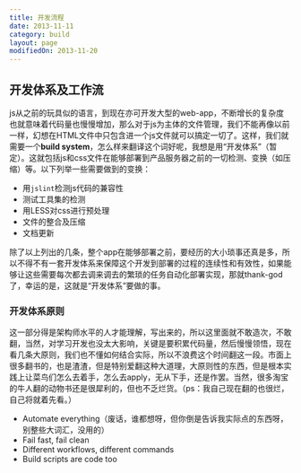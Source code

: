```yaml
---
title: 开发流程
date: 2013-11-11
category: build
layout: page
modifiedOn: 2013-11-20
---
```


## 开发体系及工作流
js从之前的玩具似的语言，到现在亦可开发大型的web-app，不断增长的复杂度也就意味着代码量也慢慢增加，那么对于js为主体的文件管理，我们不能再像以前一样，幻想在HTML文件中只包含进一个js文件就可以搞定一切了。这样，我们就需要一个**build system**，怎么样来翻译这个词好呢，我想是用“开发体系”（暂定）。这就包括js和css文件在能够部署到产品服务器之前的一切检测、变换（如压缩）等。以下列举一些需要做到的变换：

- 用`jslint`检测js代码的兼容性
- 测试工具集的检测
- 用LESS对css进行预处理
- 文件的整合及压缩
- 文档更新

除了以上列出的几条，整个app在能够部署之前，要经历的大小琐事还真是多，所以不得不有一套开发体系来保障这个开发到部署的过程的连续性和有效性，如果能够让这些需要每次都去调来调去的繁琐的任务自动化部署实现，那就thank-god了，幸运的是，这就是“开发体系”要做的事。

### **开发体系原则**
这一部分得是架构师水平的人才能理解，写出来的，所以这里面就不敢造次，不敢翻，当然，对学习开发也没太大影响，关键是要积累代码量，然后慢慢领悟，现在看几条大原则，我们也不懂如何结合实际，所以不浪费这个时间翻这一段。市面上很多翻书的，也是渣渣，但是特别爱翻这种大道理，大原则性的东西，但是根本实践上让菜鸟们怎么去着手，怎么去apply，无从下手，还是作罢。当然，很多淘宝的牛人翻的动物书还是很犀利的，但也不乏烂货。（ps：我自己现在翻的也很烂，自己将就着先看。）

- Automate everything（废话，谁都想呀，但你倒是告诉我实际点的东西呀，别整些大词汇，没用的）
- Fail fast, fail clean
- Different workflows, different commands
- Build scripts are code too